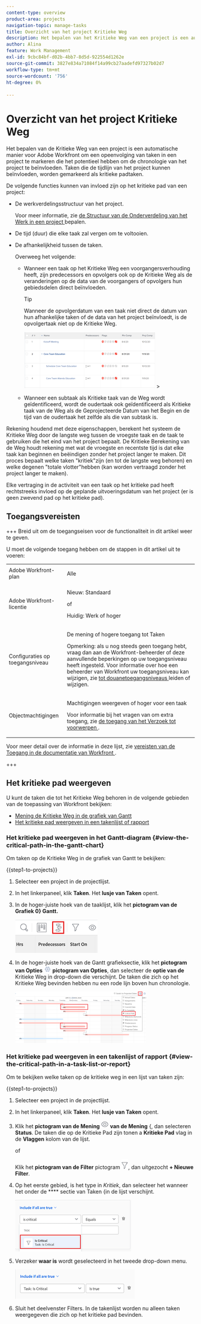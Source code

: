 ```yaml
---
content-type: overview
product-area: projects
navigation-topic: manage-tasks
title: Overzicht van het project Kritieke Weg
description: Het bepalen van het Kritieke Weg van een project is een automatische manier voor Adobe Workfront om een opeenvolging van taken in een project te markeren die het potentieel hebben om de chronologie van het project te beïnvloeden. Taken die de tijdlijn van het project kunnen beïnvloeden, worden gemarkeerd als kritieke padtaken.
author: Alina
feature: Work Management
exl-id: 9cbc84bf-d02b-4bb7-8d5d-922554d1262e
source-git-commit: 3827e834a71084f14a99cb27aadefd97327b02d7
workflow-type: tm+mt
source-wordcount: '756'
ht-degree: 0%

---
```


# Overzicht van het project Kritieke Weg

<!-- Audited: 5/2025 -->

Het bepalen van de Kritieke Weg van een project is een automatische manier voor Adobe Workfront om een opeenvolging van taken in een project te markeren die het potentieel hebben om de chronologie van het project te beïnvloeden. Taken die de tijdlijn van het project kunnen beïnvloeden, worden gemarkeerd als kritieke padtaken.

De volgende functies kunnen van invloed zijn op het kritieke pad van een project:

* De werkverdelingsstructuur van het project.

  Voor meer informatie, zie [ de Structuur van de Onderverdeling van het Werk in een project ](../../../manage-work/projects/planning-a-project/determine-project-work-breakdown-structure.md) bepalen.

* De tijd (duur) die elke taak zal vergen om te voltooien.
* De afhankelijkheid tussen de taken.

  Overweeg het volgende:

   * Wanneer een taak op het Kritieke Weg een voorgangersverhouding heeft, zijn predecessors en opvolgers ook op de Kritieke Weg als de veranderingen op de data van de voorgangers of opvolgers hun gebiedsdelen direct beïnvloeden.

     >[!TIP]
     >
     >Wanneer de opvolgerdatum van een taak niet direct de datum van hun afhankelijke taken of de data van het project beïnvloedt, is de opvolgertaak niet op de Kritieke Weg.
     >
     >
     >![](assets/successor-not-on-critical-path-350x150.png)     >
     >

   * Wanneer een subtaak als Kritieke taak van de Weg wordt geïdentificeerd, wordt de oudertaak ook geïdentificeerd als Kritieke taak van de Weg als de Geprojecteerde Datum van het Begin en de tijd van de oudertaak het zelfde als die van subtask is.

Rekening houdend met deze eigenschappen, berekent het systeem de Kritieke Weg door de langste weg tussen de vroegste taak en de taak te gebruiken die het eind van het project bepaalt. De Kritieke Berekening van de Weg houdt rekening met wat de vroegste en recentste tijd is dat elke taak kan beginnen en beëindigen zonder het project langer te maken. Dit proces bepaalt welke taken &quot;kritiek&quot;zijn (en tot de langste weg behoren) en welke degenen &quot;totale vlotter&quot;hebben (kan worden vertraagd zonder het project langer te maken).

Elke vertraging in de activiteit van een taak op het kritieke pad heeft rechtstreeks invloed op de geplande uitvoeringsdatum van het project (er is geen zwevend pad op het kritieke pad).

## Toegangsvereisten

+++ Breid uit om de toegangseisen voor de functionaliteit in dit artikel weer te geven.

U moet de volgende toegang hebben om de stappen in dit artikel uit te voeren:

<table style="table-layout:auto"> 
 <col> 
 <col> 
 <tbody> 
  <tr> 
   <td role="rowheader">Adobe Workfront-plan</td> 
   <td> <p>Alle</p> </td> 
  </tr> 
  <tr> 
   <td role="rowheader">Adobe Workfront-licentie</td> 
   <td> 
   <p>Nieuw: Standaard<p>
   <p>of</p>
   <p>Huidig: Werk of hoger</p>
    </td> 
  </tr> 
  <tr> 
   <td role="rowheader">Configuraties op toegangsniveau</td> 
   <td> <p>De mening of hogere toegang tot Taken</p> <p>Opmerking: als u nog steeds geen toegang hebt, vraag dan aan de Workfront-beheerder of deze aanvullende beperkingen op uw toegangsniveau heeft ingesteld. Voor informatie over hoe een beheerder van Workfront uw toegangsniveau kan wijzigen, zie <a href="../../../administration-and-setup/add-users/configure-and-grant-access/create-modify-access-levels.md" class="MCXref xref"> tot douanetoegangsniveaus </a> leiden of wijzigen.</p> </td> 
  </tr> 
  <tr> 
   <td role="rowheader">Objectmachtigingen</td> 
   <td> <p>Machtigingen weergeven of hoger voor een taak </p> <p>Voor informatie bij het vragen van om extra toegang, zie <a href="../../../workfront-basics/grant-and-request-access-to-objects/request-access.md" class="MCXref xref"> de toegang van het Verzoek tot voorwerpen </a>.</p> </td> 
  </tr> 
 </tbody> 
</table>

Voor meer detail over de informatie in deze lijst, zie [ vereisten van de Toegang in de documentatie van Workfront ](/help/quicksilver/administration-and-setup/add-users/access-levels-and-object-permissions/access-level-requirements-in-documentation.md).


+++

## Het kritieke pad weergeven

U kunt de taken die tot het Kritieke Weg behoren in de volgende gebieden van de toepassing van Workfront bekijken:

* [ Mening de Kritieke Weg in de grafiek van Gantt ](#view-the-critical-path-in-the-gantt-chart)
* [Het kritieke pad weergeven in een takenlijst of rapport](#view-the-critical-path-in-a-task-list-or-report)

### Het kritieke pad weergeven in het Gantt-diagram {#view-the-critical-path-in-the-gantt-chart}

Om taken op de Kritieke Weg in de grafiek van Gantt te bekijken:

{{step1-to-projects}}

1. Selecteer een project in de projectlijst.

1. In het linkerpaneel, klik **Taken**. Het **lusje van Taken** opent.

1. In de hoger-juiste hoek van de taaklijst, klik het **pictogram van de Grafiek 0} Gantt.**

   ![ gantt_chart_icon__1_.png ](assets/gantt-icon.png)

1. In de hoger-juiste hoek van de Gantt grafieksectie, klik het **pictogram van Opties ![ ](assets/options-icon.png) pictogram van Opties**, dan selecteer de **optie van de** Kritieke Weg in drop-down die verschijnt. De taken die zich op het Kritieke Weg bevinden hebben nu een rode lijn boven hun chronologie.

   ![ kritieke_path_on_gantt__1_.png ](assets/crtitical-path-on-gantt--1--350x137.png)

### Het kritieke pad weergeven in een takenlijst of rapport {#view-the-critical-path-in-a-task-list-or-report}

Om te bekijken welke taken op de kritieke weg in een lijst van taken zijn:

{{step1-to-projects}}

1. Selecteer een project in de projectlijst.

1. In het linkerpaneel, klik **Taken**. Het **lusje van Taken** opent.

1. Klik het **pictogram van de Mening ![ ](assets/view-icon.png) van de Mening** {, dan selecteren **Status**. De taken die op de Kritieke Pad zijn tonen a **Kritieke Pad** vlag in de **Vlaggen** kolom van de lijst.

   of

   Klik het **pictogram van de Filter** pictogram ![ Filters ](assets/filters-icon.png), dan uitgezocht **+ Nieuwe Filter**.
1. Op het eerste gebied, is het type in *Kritiek*, dan selecteer het wanneer het onder de **** sectie van Taken {in de lijst verschijnt.

   ![ Taak is kritieke filter ](assets/task-is-critical.png)

1. Verzeker **waar is** wordt geselecteerd in het tweede drop-down menu.

   ![ is ware drop-down ](assets/critical-path-filter.png)

1. Sluit het deelvenster Filters. In de takenlijst worden nu alleen taken weergegeven die zich op het kritieke pad bevinden.
